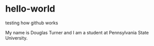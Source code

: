 # hello-world
testing how github works

My name is Douglas Turner and I am a student at Pennsylvania State University. 

